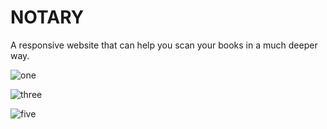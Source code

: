 # NOTARY
A responsive website that can help you scan your books in a much deeper way.

![one](https://user-images.githubusercontent.com/93041498/176320645-a6db9c4a-d202-46d2-b443-53f7acb3ed38.png)

![three](https://user-images.githubusercontent.com/93041498/176321090-71570eb3-aab6-44ba-b4a3-bbe46fd97adc.png)

![five](https://user-images.githubusercontent.com/93041498/176321193-a5dce12c-8ad6-4c97-bcf0-4b4401cf6459.png)

